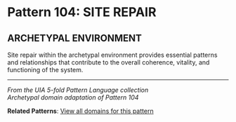 # Pattern 104: SITE REPAIR

## ARCHETYPAL ENVIRONMENT

Site repair within the archetypal environment provides essential patterns and relationships that contribute to the overall coherence, vitality, and functioning of the system.

---

*From the UIA 5-fold Pattern Language collection*  
*Archetypal domain adaptation of Pattern 104*

**Related Patterns**: [View all domains for this pattern](../../UIA/md/T104%20SITE%20REPAIR.md)
